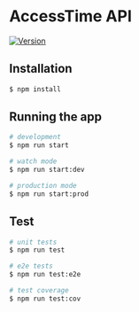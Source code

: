 # AccessTime API

<a href="https://hub.docker.com/r/accesstimeio/accesstime-api">
  <picture>
    <source srcset="https://img.shields.io/docker/pulls/accesstimeio/accesstime-api">
    <img src="https://img.shields.io/docker/pulls/accesstimeio/accesstime-api" alt="Version">
  </picture>
</a>

## Installation

```bash
$ npm install
```

## Running the app

```bash
# development
$ npm run start

# watch mode
$ npm run start:dev

# production mode
$ npm run start:prod
```

## Test

```bash
# unit tests
$ npm run test

# e2e tests
$ npm run test:e2e

# test coverage
$ npm run test:cov
```

